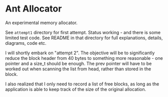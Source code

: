 # Ant Allocator

An experimental memory allocator.

See `attempt1` directory for first attempt. Status working - and there
is some limited test code. See README in that directory for full
explanations, details, diagrams, code etc.

I will shortly embark on "attempt 2". The objective will be to
significantly reduce the block header from 40 bytes to something more
reasonable - one pointer and a size_t should be enough. The prev
pointer will have to be worked out when scanning the list from head,
rather than stored in the block.

I also realized that I only need to record a list of free blocks, as
long as the application is able to keep track of the size of the
original allocation.
